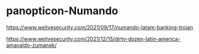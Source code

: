 # panopticon-Numando

https://www.welivesecurity.com/2021/09/17/numando-latam-banking-trojan

https://www.welivesecurity.com/2021/12/15/dirty-dozen-latin-america-amavaldo-zumanek/
